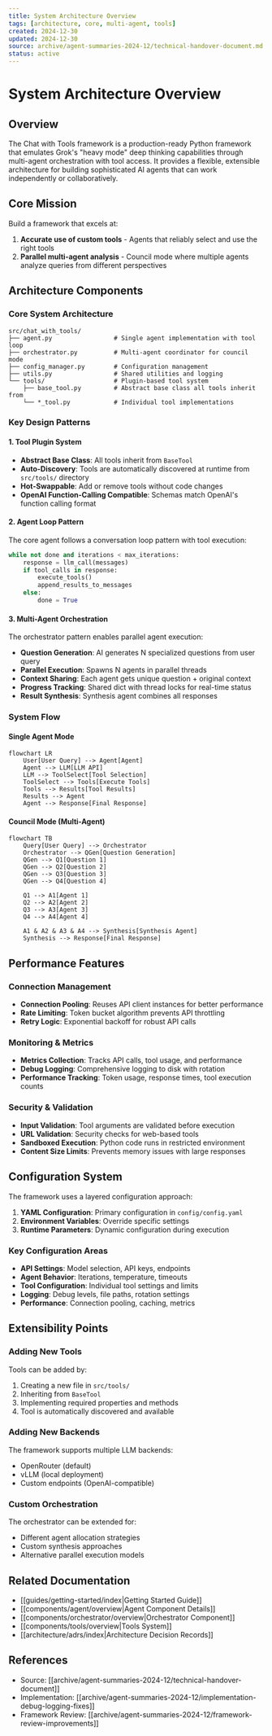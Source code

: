 ```yaml
---
title: System Architecture Overview
tags: [architecture, core, multi-agent, tools]
created: 2024-12-30
updated: 2024-12-30
source: archive/agent-summaries-2024-12/technical-handover-document.md
status: active
---
```


# System Architecture Overview

## Overview

The Chat with Tools framework is a production-ready Python framework that emulates Grok's "heavy mode" deep thinking capabilities through multi-agent orchestration with tool access. It provides a flexible, extensible architecture for building sophisticated AI agents that can work independently or collaboratively.

## Core Mission

Build a framework that excels at:
1. **Accurate use of custom tools** - Agents that reliably select and use the right tools
2. **Parallel multi-agent analysis** - Council mode where multiple agents analyze queries from different perspectives

## Architecture Components

### Core System Architecture

```
src/chat_with_tools/
├── agent.py                 # Single agent implementation with tool loop
├── orchestrator.py          # Multi-agent coordinator for council mode
├── config_manager.py        # Configuration management
├── utils.py                 # Shared utilities and logging
└── tools/                   # Plugin-based tool system
    ├── base_tool.py         # Abstract base class all tools inherit from
    └── *_tool.py            # Individual tool implementations
```

### Key Design Patterns

#### 1. Tool Plugin System

- **Abstract Base Class**: All tools inherit from `BaseTool`
- **Auto-Discovery**: Tools are automatically discovered at runtime from `src/tools/` directory
- **Hot-Swappable**: Add or remove tools without code changes
- **OpenAI Function-Calling Compatible**: Schemas match OpenAI's function calling format

#### 2. Agent Loop Pattern

The core agent follows a conversation loop pattern with tool execution:

```python
while not done and iterations < max_iterations:
    response = llm_call(messages)
    if tool_calls in response:
        execute_tools()
        append_results_to_messages
    else:
        done = True
```

#### 3. Multi-Agent Orchestration

The orchestrator pattern enables parallel agent execution:

- **Question Generation**: AI generates N specialized questions from user query
- **Parallel Execution**: Spawns N agents in parallel threads
- **Context Sharing**: Each agent gets unique question + original context
- **Progress Tracking**: Shared dict with thread locks for real-time status
- **Result Synthesis**: Synthesis agent combines all responses

### System Flow

#### Single Agent Mode

```mermaid
flowchart LR
    User[User Query] --> Agent[Agent]
    Agent --> LLM[LLM API]
    LLM --> ToolSelect[Tool Selection]
    ToolSelect --> Tools[Execute Tools]
    Tools --> Results[Tool Results]
    Results --> Agent
    Agent --> Response[Final Response]
```

#### Council Mode (Multi-Agent)

```mermaid
flowchart TB
    Query[User Query] --> Orchestrator
    Orchestrator --> QGen[Question Generation]
    QGen --> Q1[Question 1]
    QGen --> Q2[Question 2]
    QGen --> Q3[Question 3]
    QGen --> Q4[Question 4]
    
    Q1 --> A1[Agent 1]
    Q2 --> A2[Agent 2]
    Q3 --> A3[Agent 3]
    Q4 --> A4[Agent 4]
    
    A1 & A2 & A3 & A4 --> Synthesis[Synthesis Agent]
    Synthesis --> Response[Final Response]
```

## Performance Features

### Connection Management
- **Connection Pooling**: Reuses API client instances for better performance
- **Rate Limiting**: Token bucket algorithm prevents API throttling
- **Retry Logic**: Exponential backoff for robust API calls

### Monitoring & Metrics
- **Metrics Collection**: Tracks API calls, tool usage, and performance
- **Debug Logging**: Comprehensive logging to disk with rotation
- **Performance Tracking**: Token usage, response times, tool execution counts

### Security & Validation
- **Input Validation**: Tool arguments are validated before execution
- **URL Validation**: Security checks for web-based tools
- **Sandboxed Execution**: Python code runs in restricted environment
- **Content Size Limits**: Prevents memory issues with large responses

## Configuration System

The framework uses a layered configuration approach:

1. **YAML Configuration**: Primary configuration in `config/config.yaml`
2. **Environment Variables**: Override specific settings
3. **Runtime Parameters**: Dynamic configuration during execution

### Key Configuration Areas

- **API Settings**: Model selection, API keys, endpoints
- **Agent Behavior**: Iterations, temperature, timeouts
- **Tool Configuration**: Individual tool settings and limits
- **Logging**: Debug levels, file paths, rotation settings
- **Performance**: Connection pooling, caching, metrics

## Extensibility Points

### Adding New Tools

Tools can be added by:
1. Creating a new file in `src/tools/`
2. Inheriting from `BaseTool`
3. Implementing required properties and methods
4. Tool is automatically discovered and available

### Adding New Backends

The framework supports multiple LLM backends:
- OpenRouter (default)
- vLLM (local deployment)
- Custom endpoints (OpenAI-compatible)

### Custom Orchestration

The orchestrator can be extended for:
- Different agent allocation strategies
- Custom synthesis approaches
- Alternative parallel execution models

## Related Documentation

- [[guides/getting-started/index|Getting Started Guide]]
- [[components/agent/overview|Agent Component Details]]
- [[components/orchestrator/overview|Orchestrator Component]]
- [[components/tools/overview|Tools System]]
- [[architecture/adrs/index|Architecture Decision Records]]

## References

- Source: [[archive/agent-summaries-2024-12/technical-handover-document]]
- Implementation: [[archive/agent-summaries-2024-12/implementation-debug-logging-fixes]]
- Framework Review: [[archive/agent-summaries-2024-12/framework-review-improvements]]